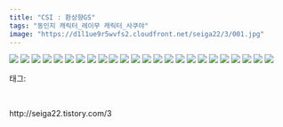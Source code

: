 ```yaml
---
title: "CSI : 환상향GS"
tags: "동인지 캐릭터_레이무 캐릭터_사쿠야"
image: "https://d1l1ue9r5wvfs2.cloudfront.net/seiga22/3/001.jpg"
---
```

<img src="{{ site.imgserver9 }}/seiga22/3/001.jpg">
<img src="{{ site.imgserver9 }}/seiga22/3/002.jpg">
<img src="{{ site.imgserver9 }}/seiga22/3/003.jpg">
<img src="{{ site.imgserver9 }}/seiga22/3/004.jpg">
<img src="{{ site.imgserver9 }}/seiga22/3/005.jpg">
<img src="{{ site.imgserver9 }}/seiga22/3/006.jpg">
<img src="{{ site.imgserver9 }}/seiga22/3/007.jpg">
<img src="{{ site.imgserver9 }}/seiga22/3/008.jpg">
<img src="{{ site.imgserver9 }}/seiga22/3/009.jpg">
<img src="{{ site.imgserver9 }}/seiga22/3/010.jpg">
<img src="{{ site.imgserver9 }}/seiga22/3/011.jpg">
<img src="{{ site.imgserver9 }}/seiga22/3/012.jpg">
<img src="{{ site.imgserver9 }}/seiga22/3/013.jpg">
<img src="{{ site.imgserver9 }}/seiga22/3/014.jpg">
<img src="{{ site.imgserver9 }}/seiga22/3/015.jpg">
<img src="{{ site.imgserver9 }}/seiga22/3/016.jpg">
<img src="{{ site.imgserver9 }}/seiga22/3/017.jpg">
<img src="{{ site.imgserver9 }}/seiga22/3/018.jpg">
<img src="{{ site.imgserver9 }}/seiga22/3/019.jpg">
<img src="{{ site.imgserver9 }}/seiga22/3/020.jpg">
<img src="{{ site.imgserver9 }}/seiga22/3/021.jpg">
<img src="{{ site.imgserver9 }}/seiga22/3/022.jpg">
<img src="{{ site.imgserver9 }}/seiga22/3/023.jpg">
<img src="{{ site.imgserver9 }}/seiga22/3/024.jpg">
<div class="tagTrail">
<p>태그: </p>
<ul>
</ul>
</div><br/>
<p class="reference">http://seiga22.tistory.com/3</p>
